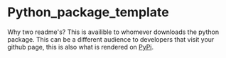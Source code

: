 # Python_package_template

Why two readme's? This is availible to whomever downloads the python package.
This can be a different audience to developers that visit your github page, this is also what is rendered on [PyPi](https://pypi.org/).
